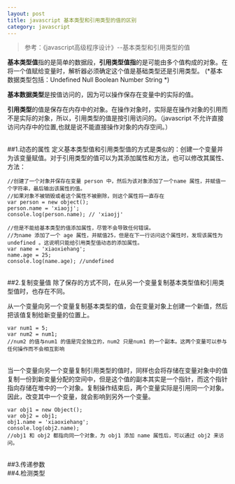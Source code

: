 ```yaml
---
layout: post
title: javascript 基本类型和引用类型的值的区别
category: javascript
---
```


>参考：《javascript高级程序设计》--基本类型和引用类型的值

**基本类型值**指的是简单的数据段，**引用类型值指**的是可能由多个值构成的对象。在将一个值赋给变量时，解析器必须确定这个值是基础类型还是引用类型。
(*基本数据类型包括：Undefined Null Boolean Number String *)

**基本数据类型**是按值访问的，因为可以操作保存在变量中的实际的值。

**引用类型**的值是保存在内存中的对象。在操作对象时，实际是在操作对象的引用而不是实际的对象，所以，引用类型的值是按引用访问的。（javascript 不允许直接访问内存中的位置,也就是说不能直接操作对象的内存空间。）

<br>
##1.动态的属性
定义基本类型值和引用类型值的方式是类似的：创建一个变量并为该变量赋值。对于引用类型的值可以为其添加属性和方法，也可以修改其属性、方法：

    //创建了一个对象并保存在变量 person 中，然后为该对象添加了一个name 属性，并赋值一个字符串，最后输出该属性的值。
    //如果对象不被销毁或者这个属性不被删除，则这个属性将一直存在
    var person = new object();
    person.name = 'xiaojj';
    console.log(person.name); // 'xiaojj'
    
    //但是不能给基本类型的值添加属性，尽管不会导致任何错误。
    //为name 添加了一个 age 属性，并赋值25，但是在下一行访问这个属性时，发现该属性为 undefined 。这说明只能给引用类型值动态的添加属性。
    var name = 'xiaoxiehang';
    name.age = 25;
    console.log(name.age); //undefined
<br>
##2.复制变量值
除了保存的方式不同，在从另一个变量复制基本类型值和引用类型值时，也存在不同。

从一个变量向另一个变量复制基本类型的值，会在变量对象上创建一个新值，然后把该值复制给新变量的位置上。

    var num1 = 5;
    var num2 = num1; 
    //num2 的值与num1 的值是完全独立的，num2 只是num1 的一个副本。这两个变量可以参与任何操作而不会相互影响
<br>
当一个变量向另一个变量复制引用类型的值时，同样也会将存储在变量对象中的值复制一份到新变量分配的空间中，但是这个值的副本其实是一个指针，而这个指针指向存储在堆中的一个对象。复制操作结束后，两个变量实际是引用同一个对象。因此，改变其中一个变量，就会影响到另外一个变量。

    var obj1 = new Object();
    var obj2 = obj1;
    obj1.name = 'xiaoxiehang';
    console.log(obj2.name);
    //obj1 和 obj2 都指向同一个对象，为 obj1 添加 name 属性后，可以通过 obj2 来访问。
    
<br>
##3.传递参数
<br>
##4.检测类型
